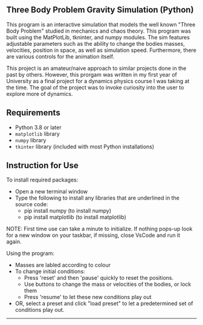 ## Three Body Problem Gravity Simulation (Python)

This program is an interactive simulation that models the well known "Three Body Problem" studied in mechanics and chaos theory. This program was built using the MatPlotLib, tkninter, and numpy modules. The sim features adjustable parameters such as the ability to change the bodies masses, velocities, position in space, as well as simulation speed. Furthermore, there are various controls for the animation itself.

This project is an amateur/naive approach to similar projects done in the past by others. However, this prorgam was written in my first year of University as a final project for a dynamics physics course I was taking at the time. The goal of the project was to invoke curiosity into the user to explore more of dynamics.

## Requirements
- Python 3.8 or later
- `matplotlib` library
- `numpy` library
- `tkinter` library (included with most Python installations)

## Instruction for Use
To install required packages:

- Open a new terminal window
- Type the following to install any libraries that are underlined in the source code:
    - pip install numpy (to install numpy)
    - pip install matplotlib (to install matplotlib)

NOTE: First time use can take a minute to initialize. If nothing pops-up look for a new window on your taskbar, if missing, close VsCode and run it again.

Using the program:

- Masses are labled according to colour
- To change initial conditions:
  - Press 'reset' and then 'pause' quickly to reset the positions.
  - Use buttons to change the mass or velocities of the bodies, or lock them
  - Press 'resume' to let these new conditions play out
- OR, select a preset and click "load preset" to let a predetermined set of conditions play out.

---